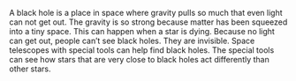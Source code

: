 A black hole is a place in space where gravity pulls so much that even light can not get out. The gravity is so strong because matter has been squeezed into a tiny space. This can happen when a star is dying.
Because no light can get out, people can’t see black holes. They are invisible. Space telescopes with special tools can help find black holes. The special tools can see how stars that are very close to black holes act differently than other stars.
